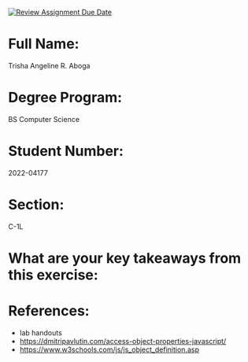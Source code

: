 [![Review Assignment Due Date](https://classroom.github.com/assets/deadline-readme-button-22041afd0340ce965d47ae6ef1cefeee28c7c493a6346c4f15d667ab976d596c.svg)](https://classroom.github.com/a/fO1z5voz)

# Full Name:

Trisha Angeline R. Aboga

# Degree Program:

BS Computer Science

# Student Number:

2022-04177

# Section:

C-1L

# What are your key takeaways from this exercise:



# References:

- lab handouts <!-- general -->
- https://dmitripavlutin.com/access-object-properties-javascript/ <!-- accessing object properties -->
- https://www.w3schools.com/js/js_object_definition.asp <!-- instantiating object -->